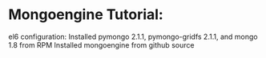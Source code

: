 Mongoengine Tutorial:
=====================

el6 configuration:
 Installed pymongo 2.1.1, pymongo-gridfs 2.1.1, and mongo 1.8 from RPM
 Installed mongoengine from github source


